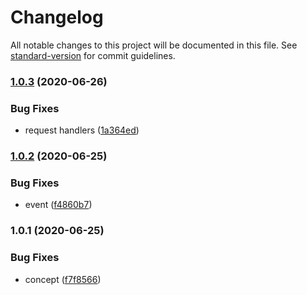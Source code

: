 # Changelog

All notable changes to this project will be documented in this file. See [standard-version](https://github.com/conventional-changelog/standard-version) for commit guidelines.

### [1.0.3](https://github.com/freedomsex/api-interceptor-bundle/compare/v1.0.2...v1.0.3) (2020-06-26)


### Bug Fixes

* request handlers ([1a364ed](https://github.com/freedomsex/api-interceptor-bundle/commit/1a364ed70b15975cd07de6e79745d10992488a2f))

### [1.0.2](https://github.com/freedomsex/api-interceptor-bundle/compare/v1.0.1...v1.0.2) (2020-06-25)


### Bug Fixes

* event ([f4860b7](https://github.com/freedomsex/api-interceptor-bundle/commit/f4860b7de2fb710ba73aafcf9ed40126d93998ae))

### 1.0.1 (2020-06-25)


### Bug Fixes

* concept ([f7f8566](https://github.com/freedomsex/api-interceptor-bundle/commit/f7f856645bbee5d4c0acc5a226d2057aaf3e91c2))

